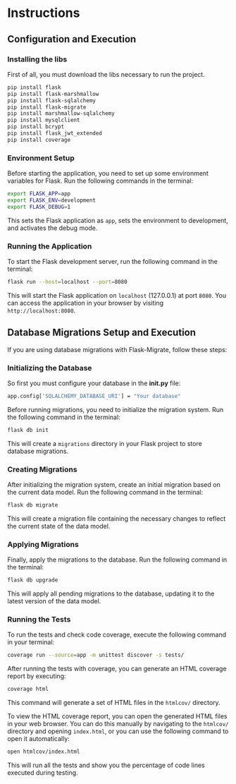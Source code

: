 # Instructions

## Configuration and Execution

### Installing the libs

First of all, you must download the libs necessary to run the project.

```sh
pip install flask
pip install flask-marshmallow
pip install flask-sqlalchemy
pip install flask-migrate
pip install marshmallow-sqlalchemy
pip install mysqlclient
pip install bcrypt
pip install flask_jwt_extended
pip install coverage
```

### Environment Setup

Before starting the application, you need to set up some environment variables for Flask. Run the following commands in the terminal:

```sh
export FLASK_APP=app
export FLASK_ENV=development
export FLASK_DEBUG=1
```

This sets the Flask application as `app`, sets the environment to development, and activates the debug mode.

### Running the Application

To start the Flask development server, run the following command in the terminal:

```sh
flask run --host=localhost --port=8080
```

This will start the Flask application on `localhost` (127.0.0.1) at port `8080`. You can access the application in your browser by visiting `http://localhost:8080`.

## Database Migrations Setup and Execution

If you are using database migrations with Flask-Migrate, follow these steps:

### Initializing the Database

So first you must configure your database in the **__init__.py** file:

```sh
app.config['SQLALCHEMY_DATABASE_URI'] = "Your database"
```

Before running migrations, you need to initialize the migration system. Run the following command in the terminal:

```sh
flask db init
```

This will create a `migrations` directory in your Flask project to store database migrations.

### Creating Migrations

After initializing the migration system, create an initial migration based on the current data model. Run the following command in the terminal:

```sh
flask db migrate
```

This will create a migration file containing the necessary changes to reflect the current state of the data model.

### Applying Migrations

Finally, apply the migrations to the database. Run the following command in the terminal:

```sh
flask db upgrade
```

This will apply all pending migrations to the database, updating it to the latest version of the data model.

### Running the Tests

To run the tests and check code coverage, execute the following command in your terminal:

```sh
coverage run --source=app -m unittest discover -s tests/
```

After running the tests with coverage, you can generate an HTML coverage report by executing:

```sh
coverage html
```

This command will generate a set of HTML files in the `htmlcov/` directory.

To view the HTML coverage report, you can open the generated HTML files in your web browser. You can do this manually by navigating to the `htmlcov/` directory and opening `index.html`, or you can use the following command to open it automatically:

```sh
open htmlcov/index.html
```

This will run all the tests and show you the percentage of code lines executed during testing.
